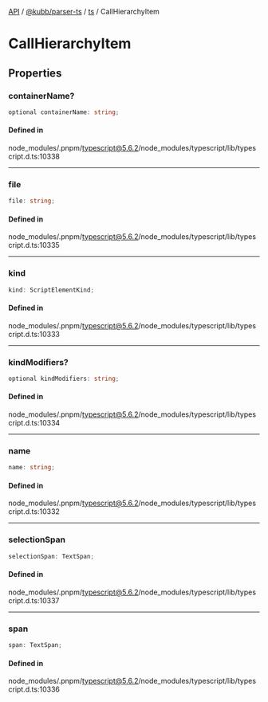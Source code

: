 [API](../../../../../packages.md) / [@kubb/parser-ts](../../../index.md) / [ts](../index.md) / CallHierarchyItem

# CallHierarchyItem

## Properties

### containerName?

```ts
optional containerName: string;
```

#### Defined in

node\_modules/.pnpm/typescript@5.6.2/node\_modules/typescript/lib/typescript.d.ts:10338

***

### file

```ts
file: string;
```

#### Defined in

node\_modules/.pnpm/typescript@5.6.2/node\_modules/typescript/lib/typescript.d.ts:10335

***

### kind

```ts
kind: ScriptElementKind;
```

#### Defined in

node\_modules/.pnpm/typescript@5.6.2/node\_modules/typescript/lib/typescript.d.ts:10333

***

### kindModifiers?

```ts
optional kindModifiers: string;
```

#### Defined in

node\_modules/.pnpm/typescript@5.6.2/node\_modules/typescript/lib/typescript.d.ts:10334

***

### name

```ts
name: string;
```

#### Defined in

node\_modules/.pnpm/typescript@5.6.2/node\_modules/typescript/lib/typescript.d.ts:10332

***

### selectionSpan

```ts
selectionSpan: TextSpan;
```

#### Defined in

node\_modules/.pnpm/typescript@5.6.2/node\_modules/typescript/lib/typescript.d.ts:10337

***

### span

```ts
span: TextSpan;
```

#### Defined in

node\_modules/.pnpm/typescript@5.6.2/node\_modules/typescript/lib/typescript.d.ts:10336
